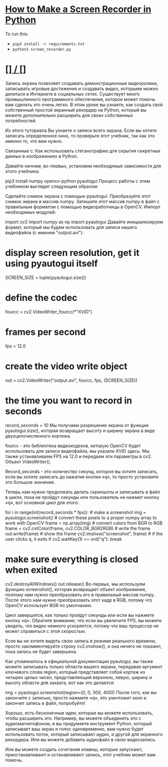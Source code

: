 # [How to Make a Screen Recorder in Python](https://www.thepythoncode.com/article/make-screen-recorder-python)
To run this:
- `pip3 install -r requirements.txt`
- `python3 screen_recorder.py`
##
# [[] / []]()
Запись экрана позволяет создавать демонстрационные видеоролики, записывать игровые достижения и создавать видео, которыми можно делиться в Интернете в социальных сетях. Существует много промышленного программного обеспечения, которое может помочь вам сделать это очень легко. В этом уроке вы узнаете, как создать свой собственный простой экранный рекордер на Python, который вы можете дополнительно расширить для своих собственных потребностей.

Из этого туториала Вы узнаете о записи всего экрана. Если вы хотите записать определенное окно, то проверьте этот учебник, так как это именно то, что вам нужно.

Связанные с: Как использовать стеганографию для скрытия секретных данных в изображениях в Python.

Давайте начнем, во-первых, установим необходимые зависимости для этого учебника:

pip3 install numpy opencv-python pyautogui
Процесс работы с этим учебником выглядит следующим образом:

Сделайте снимок экрана с помощью pyautogui.
Преобразуйте этот снимок экрана в массив numpy.
Запишите этот массив numpy в файл с правильным форматом с помощью видеоработницы в OpenCV.
Импорт необходимых модулей:

import cv2
import numpy as np
import pyautogui
Давайте инициализируем формат, который мы будем использовать для записи нашего видеофайла (с именем "output.avi"):

# display screen resolution, get it using pyautogui itself
SCREEN_SIZE = tuple(pyautogui.size())
# define the codec
fourcc = cv2.VideoWriter_fourcc(*"XVID")
# frames per second
fps = 12.0
# create the video write object
out = cv2.VideoWriter("output.avi", fourcc, fps, (SCREEN_SIZE))
# the time you want to record in seconds
record_seconds = 10
Мы получаем разрешение экрана от функции pyautogui.size(), которая возвращает высоту и ширину экрана в виде двухцелочисленного кортежа.

fourcc - это библиотека видеокодеков, которую OpenCV будет использовать для записи видеофайла, мы указали XVID здесь. Мы также устанавливаем FPS на 12.0 и передаем эти параметры в cv2. Объект VideoWriter().

Record_seconds - это количество секунд, которое вы хотите записать, если вы хотите записать до нажатия кнопки «q», то просто установите это большое значение.

Теперь нам нужно продолжать делать скриншоты и записывать в файл в цикле, пока не пройдут секунды или пользователь не нажмет кнопку «q», вот основной цикл для этого:

for i in range(int(record_seconds * fps)):
    # make a screenshot
    img = pyautogui.screenshot()
    # convert these pixels to a proper numpy array to work with OpenCV
    frame = np.array(img)
    # convert colors from BGR to RGB
    frame = cv2.cvtColor(frame, cv2.COLOR_BGR2RGB)
    # write the frame
    out.write(frame)
    # show the frame
    cv2.imshow("screenshot", frame)
    # if the user clicks q, it exits
    if cv2.waitKey(1) == ord("q"):
        break

# make sure everything is closed when exited
cv2.destroyAllWindows()
out.release()
Во-первых, мы используем функцию screenshot(), которая возвращает объект изображения, поэтому нам нужно преобразовать его в правильный массив numpy. После этого нам нужно преобразовать этот кадр в RGB, потому что OpenCV использует BGR по умолчанию.

Цикл завершится, как только пройдут секунды или если вы нажмете кнопку «q». Обратите внимание, что если вы увеличите FPS, вы можете увидеть, что видео немного ускоряется, потому что ваш процессор не может справиться с этой скоростью.

Если вы не хотите видеть свою запись в режиме реального времени, просто закомментируйте строку cv2.imshow(), и она ничего не покажет, пока запись не будет завершена.

Как упоминалось в официальной документации pyautogui, вы также можете записывать только области вашего экрана, передавая аргумент ключевого слова region, который представляет собой кортеж из четырех целых чисел, представляющий верхнюю, левую, ширину и высоту области для захвата, вот как это делается:

img = pyautogui.screenshot(region=(0, 0, 300, 400))
После того, как вы закончите с записью, просто нажмите «q», это уничтожит окно и закончит запись в файл, попробуйте!

Хорошо, есть бесконечные идеи, которые вы можете использовать, чтобы расширить это. Например, вы можете объединить это с аудиомагнитофоном, и вы придумаете инструмент Python, который записывает ваш экран и голос одновременно, вам нужно будет использовать поток, который записывает аудио, и другой для экранного рекордера. Или вы можете добавить аудиофайл в свою видеозапись.

Или вы можете создать сочетания клавиш, которые запускают, приостанавливают и останавливают запись, этот учебник может вам помочь.
